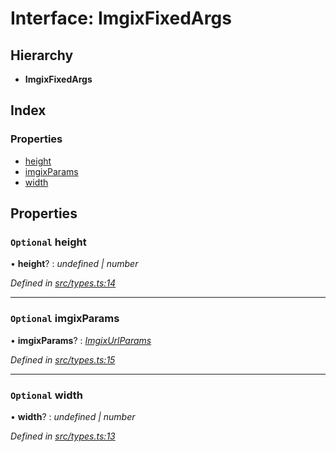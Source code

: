 
# Interface: ImgixFixedArgs

## Hierarchy

* **ImgixFixedArgs**

## Index

### Properties

* [height](_types_.imgixfixedargs.md#optional-height)
* [imgixParams](_types_.imgixfixedargs.md#optional-imgixparams)
* [width](_types_.imgixfixedargs.md#optional-width)

## Properties

### `Optional` height

• **height**? : *undefined | number*

*Defined in [src/types.ts:14](https://github.com/WalltoWall/gatsby-plugin-imgix/blob/6f1a9c7/src/types.ts#L14)*

___

### `Optional` imgixParams

• **imgixParams**? : *[ImgixUrlParams](_types_.imgixurlparams.md)*

*Defined in [src/types.ts:15](https://github.com/WalltoWall/gatsby-plugin-imgix/blob/6f1a9c7/src/types.ts#L15)*

___

### `Optional` width

• **width**? : *undefined | number*

*Defined in [src/types.ts:13](https://github.com/WalltoWall/gatsby-plugin-imgix/blob/6f1a9c7/src/types.ts#L13)*
